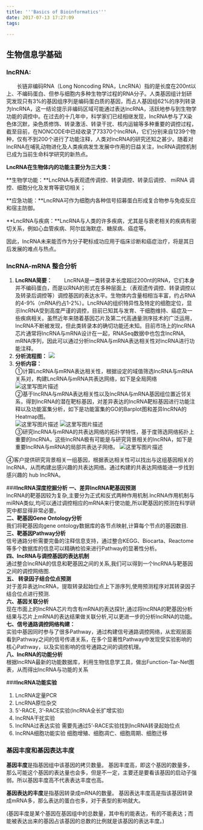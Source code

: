 ```yaml
---
title: '''Basics of Bioinformatics'''
date: 2017-07-13 17:27:09
tags:

---
```


## 生物信息学基础


### lncRNA:

　　长链非编码RNA（Long Noncoding RNA，LncRNA）指的是长度在200nt以上、不编码蛋白、但参与细胞内多种生物学过程的RNA分子。人类基因组计划研究发现只有3%的基因组序列是编码蛋白质的基因，而占人基因组62%的序列转录为lncRNA，这一结论提示非编码区域可能通过表达lncRNA，活跃地参与到生物学功能的调控中。在过去的十几年中，科学家们已经相继发现，lncRNA参与了X染色体沉默，染色质修饰、转录激活、转录干扰、核内运输等多种重要的调控过程，截至目前，在NONCODE中已经收录了73370个lncRNA，它们分别来自1239个物种，仅有不到200个进行了功能注释，人类对lncRNA的研究还知之甚少。随着对lncRNA在哺乳动物进化及人类疾病发生发展中作用的日益关注，lncRNA调控机制已成为当前生命科学研究的新热点。

**LncRNA在生物体内的功能主要分为三大类：**

**生物学功能：**LncRNA与表观遗传调控、转录调控、转录后调控、 miRNA 调控、细胞分化及发育等密切相关；

**应急功能：**LncRNA可作为细胞内各种信号招募蛋白形成复合物参与免疫反应和宿主防御。

**LncRNA与疾病：**LncRNA与人类的许多疾病，尤其是与衰老相关的疾病有密切关系，例如心血管疾病、阿尔兹海默症、糖尿病、癌症等。

因此，lncRNA未来能否作为分子靶标成功应用于临床诊断和癌症治疗，将是其日后发展的难点与热点。


### lncRNA-mRNA 整合分析
1. **LncRNA简要：**
　　LncRNA是一类转录本长度超过200nt的RNA，它们本身并不编码蛋白，而是以RNA的形式在多种层面上（表观遗传调控、转录调控以及转录后调控等）调控基因的表达水平。生物体内含量相相当丰富，约占RNA的4-9%（mRNA约占1-2%）。LncRNA的组织特异性及特定的细胞定位，显示lncRNA受到高度严谨的调控，目前已知其与发育、干细胞维持、癌症及一些疾病相关。虽然近年来随着基因芯片及第二代高通量测序技术的广泛运用，lncRNA不断被发现，但此类转录本的确切功能还未知。目前市场上的lncRNA芯片通常将lncRNA与mRNA设计在一起，RNASeq数据中也包含lncRNA, mRNA序列，因此可以通过分析lncRNA与mRNA表达相关性对lncRNA进行功能注释。
2. **分析流程图：**
![](http://i.imgur.com/31PHHQH.jpg)
3. **分析内容：**  
①计算LncRNA与mRNA表达相关性，根据设定的域值筛选lncRNA与mRNA关系对，构建LncRNA与mRNA共表达网络，如下是全局网络  
![这里写图片描述](http://img.blog.csdn.net/20170705122150223?watermark/2/text/aHR0cDovL2Jsb2cuY3Nkbi5uZXQvdTAxMjE1MDM2MA==/font/5a6L5L2T/fontsize/400/fill/I0JBQkFCMA==/dissolve/70/gravity/SouthEast)  
②基于lncRNA与mRNA表达相关性以及lncRNA与mRNA基因组位置近邻关系，得到lncRNA的潜在靶标基因，对差异表达的lncRNA靶标基因进行功能注释以及功能富集分析，如下是功能富集的GO的Barplot图和差异lncRNA的Heatmap图。  
![这里写图片描述](http://img.blog.csdn.net/20170705122224470?watermark/2/text/aHR0cDovL2Jsb2cuY3Nkbi5uZXQvdTAxMjE1MDM2MA==/font/5a6L5L2T/fontsize/400/fill/I0JBQkFCMA==/dissolve/70/gravity/SouthEast)
![这里写图片描述](http://img.blog.csdn.net/20170705122236976?watermark/2/text/aHR0cDovL2Jsb2cuY3Nkbi5uZXQvdTAxMjE1MDM2MA==/font/5a6L5L2T/fontsize/400/fill/I0JBQkFCMA==/dissolve/70/gravity/SouthEast)  
③研究lncRNA与mRNA的共表达网络的拓扑学特性，基于度筛选网络拓扑上重要的lncRNA，这些lncRNA极有可能是与研究背景相关的lncRNA，如下是重要lncRNA与mRNA的局部共表达子网络。
![这里写图片描述](http://img.blog.csdn.net/20170705122329682?watermark/2/text/aHR0cDovL2Jsb2cuY3Nkbi5uZXQvdTAxMjE1MDM2MA==/font/5a6L5L2T/fontsize/400/fill/I0JBQkFCMA==/dissolve/70/gravity/SouthEast)

④客户提供研究背景相关一组基因，根据表达相关性可以找出与这组基因相关的lncRNA，从而构建出感兴趣的共表达网络。通过构建的共表达网络能进一步找到感兴趣的 hub  lncRNA。

###**lncRNA深度挖掘分析**
**一、差异lncRNA靶基因预测**  
lncRNA的靶基因较为复杂,主要分为正式和反式两种作用机制.lncRNA作用机制与miRNA类似,均可以通过调控相应的mRNA来行使功能,所以靶基因的预测在科学研究中都显得非常必要。  
**二、靶基因Gene Ontology分析**  
我们将靶基因向gene ontology数据库的各节点映射,计算每个节点的基因数目.  
**三、靶基因Pathway分析**  
信号通路分析需要完备的注释信息支持，通过整合KEGG、Biocarta、Reactome等多个数据库的信息可以精确检验来进行Pathway的显著性分析。  
**四、lncRNA与调控基因的表达机制**  
通过整合lncRNA的信息和靶基因之间的关系,我们可以得到一个lncRNA与靶基因之间的调控网络图.  
**五、 转录因子结合位点预测**  
对于差异表达lncRNA，提取转录起始位点上下游序列,使用预测程序对其转录因子结合位点进行预测.  
**六、基因关联分析**    
现在市面上的lncRNA芯片均含有mRNA的表达探针,通过将lncRNA的靶基因分析结果与芯片上mRNA的表达结果做关联分析,可以更进一步的分析lncRNA的功能。  
**七、信号通路调控网络构建：**  
实验中基因同时参与了很多Pathway，通过构建信号通路调控网络，从宏观层面看到Pathway之间的信号传递关系，在多个显著性Pathway中发现受实验影响的核心Pathway，以及实验影响的信号通路之间的调控机理。  
**八、lncRNA的功能分析**  
根据lncRNA最新的功能数据库，利用生物信息学工具，做出Function-Tar-Net图表，从而得出lncRNA与功能的关系
 
###**lncRNA功能实验**
1. LncRNA定量PCR
2. LncRNA原位杂交
3. 5’-RACE, 3’-RACE实验(lncRNA全长扩增实验)
4. lncRNA干扰实验
5. lncRNA过表达实验
需要先通过5’-RACE实验找到lncRNA转录起始位点
6. lncRNA细胞功能实验
细胞增殖、细胞凋亡、细胞周期、细胞迁移

### 基因丰度和基因表达丰度
**基因丰度**是指基因组中该基因的拷贝数量。
基因丰度高，即这个基因的数量多，那么可能这个基因的表达量也会多，但是不一定，主要还是要看该基因的启动子强弱。所以基因丰度高不代表表达丰度也高。

**基因表达的丰度**是指基因转录成mRNA的数量。
基因表达丰度高是指该基因转录成mRNA多，那么表达的蛋白也多，对于表型的影响就大。

(基因丰度是某个基因在基因组中的总数量，其中有的能表达，有的不能表达；而能被表达出来的基因占该基因的总数的比例就是该基因的表达丰度。)